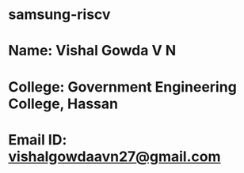 # samsung-riscv
# Name: Vishal Gowda V N
# College: Government Engineering College, Hassan
# Email ID: vishalgowdaavn27@gmail.com

